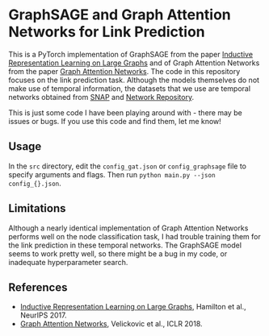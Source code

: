 # GraphSAGE and Graph Attention Networks for Link Prediction
This is a PyTorch implementation of GraphSAGE from the paper [Inductive Representation Learning on Large Graphs](http://papers.nips.cc/paper/6703-inductive-representation-learning-on-large-graphs)
and of Graph Attention Networks from the paper [Graph Attention Networks](https://arxiv.org/pdf/1710.10903.pdf). The code in this repository focuses on the link prediction task. Although the models themselves do not make use of temporal information, the datasets that we use are temporal networks obtained from [SNAP](http://snap.stanford.edu/data/index.html#temporal) and [Network Repository](https://networkrepository.com/dynamic.php).

This is just some code I have been playing around with - there may be issues or bugs. If you use this code and find them, let me know!

## Usage

In the `src` directory, edit the `config_gat.json` or `config_graphsage` file to specify arguments and
flags. Then run `python main.py --json config_{}.json`.

## Limitations

Although a nearly identical implementation of Graph Attention Networks performs well on the node classification task, I had trouble training them for the link prediction in these temporal networks. The  GraphSAGE model seems to work pretty well, so there might be a bug in my code, or inadequate hyperparameter search.

## References
* [Inductive Representation Learning on Large Graphs](http://papers.nips.cc/paper/6703-inductive-representation-learning-on-large-graphs), Hamilton et al., NeurIPS 2017.
* [Graph Attention Networks](https://arxiv.org/pdf/1710.10903.pdf), Velickovic et al., ICLR 2018.
